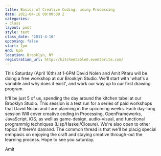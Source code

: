 ```yaml
---
title: Basics of Creative Coding, using Processing
date: 2011-04-16 00:00:00 Z
categories:
- class
layout: post
style: text
class_date: '2011-4-16'
upcoming: false
start: 1pm
end: 6pm
location: Brooklyn, NY
registration_url: http://kitchentable0.eventbrite.com/
---
```


This Saturday (April 16th) at 1-6PM David Nolen and Amit Pitaru will be doing a free workshop at our Brooklyn Studio.
We'll start with 'what's a variable and why does it exist', and work our way up to our first drawing program.

It'll be just 5 of us, spending the day around the kitchen tabel at our Brooklyn Studio.
This session is a test run for a series of paid workshops that David Nolan and I are planning in the upcoming weeks. Each day-long session Will cover creative coding in Processing, OpenFrameworks, JavaScript, iOS, as well as game-design, audio-visual, and functional programmig techniques (Lisp/Haskel/Closure). We're also open to other topics if there's damand. The common thread is that we'll be placig special emhpasis on enjoying the craft and staying creative through-out the learning process.
Hope to see you saturday. 

Amit
